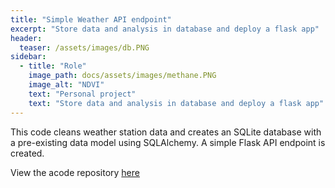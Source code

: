 ```yaml
---
title: "Simple Weather API endpoint"
excerpt: "Store data and analysis in database and deploy a flask app"
header:
  teaser: /assets/images/db.PNG
sidebar:
  - title: "Role"
    image_path: docs/assets/images/methane.PNG
    image_alt: "NDVI"
    text: "Personal project"
    text: "Store data and analysis in database and deploy a flask app"
---
```


This code cleans weather station data and creates an SQLite database with a pre-existing data model using SQLAlchemy. A simple Flask API endpoint is created.

View the acode repository [here](https://github.com/kmp24/code-challenge-template)